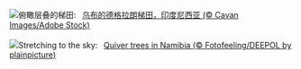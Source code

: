 ![](https://www.bing.com/th?id=OHR.TegallalangTerrace_ZH-CN8126456968_UHD.jpg&w=1000)俯瞰层叠的梯田:&nbsp;&ensp;[乌布的德格拉朗梯田，印度尼西亚 (© Cavan Images/Adobe Stock)](https://www.bing.com/th?id=OHR.TegallalangTerrace_ZH-CN8126456968_UHD.jpg)
<br><br/>
![](https://www.bing.com/th?id=OHR.AloeDichotomum_EN-US4149828212_UHD.jpg&w=1000)Stretching to the sky:&nbsp;&ensp;[Quiver trees in Namibia (© Fotofeeling/DEEPOL by plainpicture)](https://www.bing.com/th?id=OHR.AloeDichotomum_EN-US4149828212_UHD.jpg)
<br><br/>
